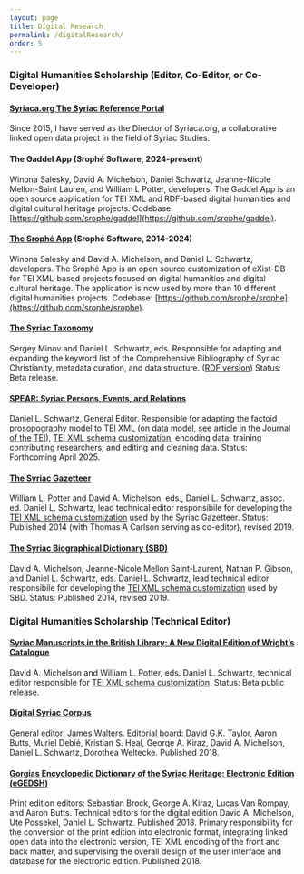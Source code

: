 ```yaml
---
layout: page
title: Digital Research
permalink: /digitalResearch/
order: 5
---
```


### Digital Humanities Scholarship (Editor, Co-Editor, or Co-Developer)

#### [Syriaca.org The Syriac Reference Portal](http://syriaca.org)
Since 2015, I have served as the Director of Syriaca.org, a collaborative linked open data project in the field of Syriac Studies.


#### The Gaddel App (Srophé Software, 2024-present)
Winona Salesky, David A. Michelson, Daniel Schwartz, Jeanne-Nicole Mellon-Saint Lauren, and William L Potter, developers. 
The Gaddel App is an open source application for TEI XML and RDF-based digital humanities and digital cultural heritage projects. 
Codebase: [https://github.com/srophe/gaddel](https://github.com/srophe/gaddel).


#### [The Srophé App](https://srophe.app/) (Srophé Software, 2014-2024)
Winona Salesky and David A. Michelson, and Daniel L. Schwartz, developers. The Srophé App is an open source 
customization of eXist-DB for TEI XML-based projects focused on digital humanities and 
digital cultural heritage. The application is now used by more than 10 different digital humanities projects.
Codebase: [https://github.com/srophe/srophe](https://github.com/srophe/srophe).


#### [The Syriac Taxonomy](https://d2iy9xuv4su69v.cloudfront.net/taxonomy/index.html)   
Sergey Minov and Daniel L. Schwartz, eds. Responsible for adapting and expanding the keyword list of 
the Comprehensive Bibliography of Syriac Christianity, metadata curation, and data structure. 
([RDF version](https://raw.githubusercontent.com/srophe/syriaca-data/refs/heads/development/data/taxonomy/taxonomy.rdf))
Status: Beta release.


#### [SPEAR: Syriac Persons, Events, and Relations](https://d2iy9xuv4su69v.cloudfront.net/spear/index.html)
Daniel L. Schwartz, General Editor. Responsible for adapting the factoid prosopography model to TEI XML 
(on data model, see [article in the Journal of the TEI](https://journals.openedition.org/jtei/3979)), 
[TEI XML schema customization](https://github.com/srophe/spear/tree/main/documentation/Schema), encoding data, training 
contributing researchers, and editing and cleaning data. Status: Forthcoming April 2025.


#### [The Syriac Gazetteer](http://syriaca.org/geo)
William L. Potter and David A. Michelson, eds., Daniel L. Schwartz, assoc. ed. 
Daniel L. Schwartz, lead technical editor responsibile for developing 
the [TEI XML schema customization](https://github.com/srophe/syriaca/tree/main/documentation/schemas) used 
by the Syriac Gazetteer. Status: Published 2014 (with Thomas A Carlson serving as co-editor), revised 2019.


#### [The Syriac Biographical Dictionary (SBD)](http://syriaca.org/persons)  
David A. Michelson, Jeanne-Nicole Mellon Saint-Laurent, Nathan P. Gibson, and Daniel L. Schwartz, eds. Daniel L. Schwartz,
lead technical editor responsibile for developing 
the [TEI XML schema customization](https://github.com/srophe/syriaca/tree/main/documentation/schemas) used 
by SBD. Status: Published 2014, revised 2019.

  
### Digital Humanities Scholarship (Technical Editor)


#### [Syriac Manuscripts in the British Library: A New Digital Edition of Wright’s Catalogue](https://bl.syriac.uk/index.html)
David A. Michelson and William L. Potter, eds. Daniel L. Schwartz, technical editor responsible for 
[TEI XML schema customization](https://github.com/srophe/britishLibrary/tree/main/documentation/schema). Status: Beta public release.


#### [Digital Syriac Corpus](https://syriaccorpus.org/)
General editor: James Walters. Editorial board: David G.K. Taylor, Aaron Butts, Muriel Debié, 
Kristian S. Heal, George A. Kiraz, David A. Michelson, Daniel L. Schwartz, Dorothea Weltecke. 
Published 2018. 


#### [Gorgias Encyclopedic Dictionary of the Syriac Heritage: Electronic Edition (eGEDSH)](https://gedsh.bethmardutho.org/)  
Print edition editors: Sebastian Brock, George A. Kiraz, Lucas Van Rompay, and Aaron Butts. Technical editors for the digital 
edition David A. Michelson, Ute Possekel, Daniel L. Schwartz. Published 2018. Primary responsibility for 
the conversion of the print edition into electronic format, integrating linked open data into the electronic 
version, TEI XML encoding of the front and back matter, and supervising the overall design of the user interface 
and database for the electronic edition. Published 2018.



[jekyll-organization]: https://github.com/jekyll
